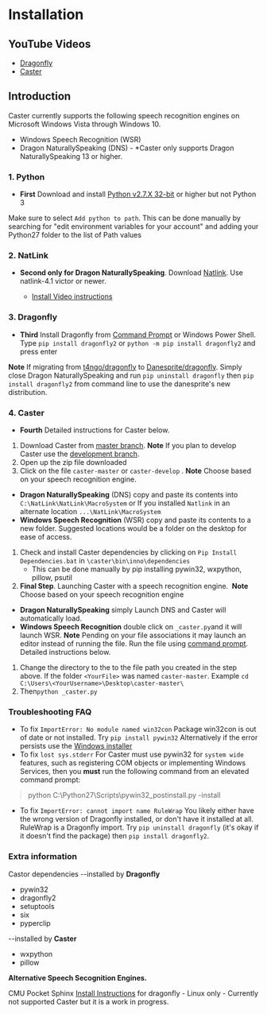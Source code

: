 # Installation

## YouTube Videos

- [Dragonfly](https://www.youtube.com/watch?v=iNAsV4pcnEA)
- [Caster](https://www.youtube.com/watch?v=wjSwB4cpMDI)

## **Introduction**
Caster currently supports the following speech recognition engines on Microsoft Windows Vista through Windows 10.

* Windows Speech Recognition (WSR)
* Dragon NaturallySpeaking (DNS) - *Caster only supports Dragon NaturallySpeaking 13 or higher.

### 1. Python
* **First** Download and install [Python v2.7.X  32-bit](https://sourceforge.net/projects/natlink/files/pythonfornatlink/python2.7.14/python2.7.14.exe/download) or higher but not Python 3

Make sure to select `Add python to path`. This can be done manually by searching for "edit environment variables for your account" and adding your Python27 folder to the list of Path values

### 2. NatLink
* **Second only for Dragon NaturallySpeaking**. Download [Natlink](https://sourceforge.net/projects/natlink/files/natlink/natlinktest4.1/). Use natlink-4.1 victor or newer.

  * [Install Video instructions](https://www.youtube.com/watch?v=dj5xgWSOEXA)

### 3. Dragonfly
* **Third** Install Dragonfly from [Command Prompt](https://www.wikihow.com/Open-the-Command-Prompt-in-Windows) or Windows Power Shell. Type `pip install dragonfly2` or `python -m pip install dragonfly2` and press enter

**Note** If migrating from [t4ngo/dragonfly](https://github.com/t4ngo/dragonfly) to [Danesprite/dragonfly](https://github.com/Danesprite/dragonfly/issues). Simply close Dragon NaturallySpeaking and run `pip uninstall dragonfly` then `pip install dragonfly2` from command line to use the danesprite's new distribution.

### 4. Caster
* **Fourth** Detailed instructions for Caster below.

1. Download Caster from [master branch](https://github.com/synkarius/caster/archive/master.zip).
   **Note** If you plan to develop Caster use the [development branch](https://github.com/synkarius/caster/archive/develop.zip).
2. Open up the zip file downloaded
3. Click on the file `caster-master` or `caster-develop` .
   **Note** Choose based on your speech recognition engine.

* **Dragon NaturallySpeaking** (DNS) copy and paste its contents into `C:\NatLink\NatLink\MacroSystem` or If you installed `Natlink`  in an alternate location  `...\NatLink\MacroSystem`
* **Windows Speech Recognition**  (WSR) copy and paste its contents to a new folder. Suggested locations would be a folder on the desktop for ease of access.

1. Check and install Caster dependencies by clicking on `Pip Install Dependencies.bat` in `\caster\bin\inno\dependencies`
	* This can be done manually by pip installing pywin32, wxpython, pillow, psutil
2. **Final Step**. Launching Caster with a speech recognition engine.
   ​	 **Note** Choose based on your speech recognition engine

* **Dragon NaturallySpeaking** simply Launch DNS and Caster will automatically load.
* **Windows Speech Recognition**  double click on `_caster.py`and it will launch WSR.
  **Note** Pending on your file associations it may launch an editor instead of running the file. Run the file using  [command prompt](https://www.wikihow.com/Open-the-Command-Prompt-in-Windows). Detailed instructions below.

1. Change the directory to the to the file path you created in the step above. If the folder `<YourFile>` was named `caster-master`.
   Example `cd C:\Users\<YourUsername>\Desktop\caster-master\`
2. Then`python _caster.py`

### Troubleshooting FAQ

* To fix `ImportError: No module named win32con`
  Package win32con is out of date or not installed. Try `pip install pywin32`  Alternatively if the error persists use the [Windows installer](https://sourceforge.net/projects/pywin32/files/pywin32/Build%20221/pywin32-221.win32-py2.7.exe/download)
* To fix `lost sys.stderr`
  For Caster must use pywin32 for `system wide` features, such as registering COM objects or implementing Windows Services, then you **must** run the following command from an elevated command prompt:

> python C:\Python27\Scripts\pywin32_postinstall.py -install

* To fix `ImportError: cannot import name RuleWrap`
  You likely either have the wrong version of Dragonfly installed, or don't have it installed at all.  RuleWrap is a Dragonfly import. Try `pip uninstall dragonfly` (it's okay if it doesn't find the package) then `pip install dragonfly2`.

### Extra information

Castor dependencies
--installed by **Dragonfly**

* pywin32
* dragonfly2
* setuptools
* six
* pyperclip

--installed by **Caster**

* wxpython
* pillow

**Alternative Speech Secognition Engines.**

CMU Pocket Sphinx [Install Instructions](https://dragonfly2.readthedocs.io/en/latest/sphinx_engine.html) for dragonfly - Linux only - Currently not supported Caster but it is a work in progress.
